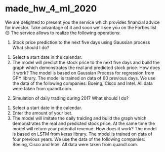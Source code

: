 # made_hw_4_ml_2020
We are delighted to present you the service which provides financial advice for investor. Take advantage of it and soon we'll see you on the Forbes list :blush:
The service allows to realize the following operations:
1)    Stock price prediction to the next five days using Gaussian process
What should I do?
1.    Select a start date in the calendar.
2.    The model will predict the stock price to the next five days and build the graph which demonstrates the real and predicted stock price.
How does it work?
The model is based on Gaussian Process for regression from GPY library. The model is trained on data of 60 previous days. We use the data of the following companies: Boeing, Cisco and Intel. All data were taken from quandl.com.
2)    Simulation of daily trading during 2017
What should I do?
1.    Select a start date in the calendar.
2.    Enter the amount of your bet.
3.    The model will imitate the daily traiding and build the graph which demonstrates the real and predicted stock price. At the same time the model will return your potential revenue.
How does it work?
The model is based on LSTM from keras library. The model is trained on data of four previous years. We use the data of the following companies: Boeing, Cisco and Intel. All data were taken from quandl.com.

